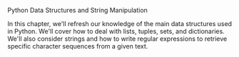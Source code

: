 Python Data Structures and String Manipulation

In this chapter, we'll refresh our knowledge of the main data structures used in Python. We'll cover how to deal with lists, tuples, sets, and dictionaries. We'll also consider strings and how to write regular expressions to retrieve specific character sequences from a given text. 
